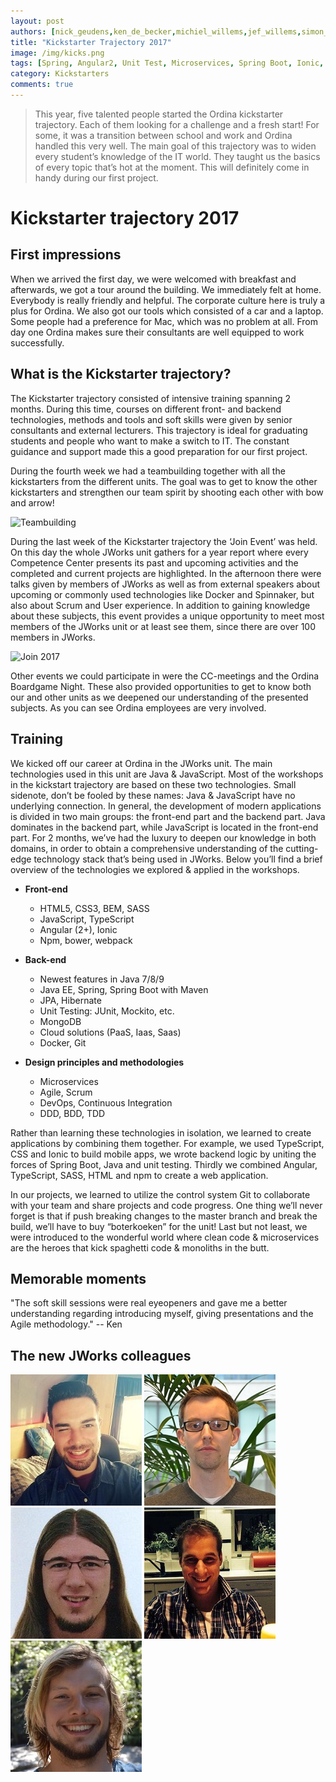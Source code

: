 ```yaml
---
layout: post
authors: [nick_geudens,ken_de_becker,michiel_willems,jef_willems,simon_buysse]
title: "Kickstarter Trajectory 2017"
image: /img/kicks.png
tags: [Spring, Angular2, Unit Test, Microservices, Spring Boot, Ionic, MongoDB]
category: Kickstarters
comments: true
---
```


>This year, five talented people started the Ordina kickstarter trajectory. Each of them looking for a challenge and a 
fresh start! For some, it was a transition between school and work and Ordina handled this very well. The main goal 
of this trajectory was to widen every student’s knowledge of the IT world. They taught us the basics of every topic 
that’s hot at the moment. This will definitely come in handy during our first project.

# Kickstarter trajectory 2017

## First impressions

When we arrived the first day, we were welcomed with breakfast and afterwards, we got a tour around the building. 
We immediately felt at home. Everybody is really friendly and helpful. The corporate culture here is truly a plus for Ordina.
We also got our tools which consisted of a car and a laptop. Some people had a preference for Mac, which was no problem at all.
From day one Ordina makes sure their consultants are well equipped to work successfully.    

## What is the Kickstarter trajectory?

The Kickstarter trajectory consisted of intensive training spanning 2 months. During this time, courses on different 
front- and backend technologies, methods and tools and soft skills were given by senior consultants and external 
lecturers. This trajectory is ideal for graduating students and people who want to make a switch to IT. 
The constant guidance and support made this a good preparation for our first project.

During the fourth week we had a teambuilding together with all the kickstarters from the different units. The goal was to 
get to know the other kickstarters and strengthen our team spirit by shooting each other with bow and arrow!

<img alt="Teambuilding" src="{{ '/img/kickstarters/2017/teambuilding-kickstarter.jpg' | prepend: site.baseurl }}" class="image fit">

During the last week of the Kickstarter trajectory the ‘Join Event’ was held. On this day the whole JWorks unit gathers 
for a year report where every Competence Center presents its past and upcoming activities and the completed and current
projects are highlighted. In the afternoon there were talks given by members of JWorks as well as from external speakers 
about upcoming or commonly used technologies like Docker and Spinnaker, but also about Scrum and User experience. In 
addition to gaining knowledge about these subjects, this event provides a unique opportunity to meet most members of the 
JWorks unit or at least see them, since there are over 100 members in JWorks.

<img alt="Join 2017" src="{{ '/img/kickstarters/2017/join.jpg' | prepend: site.baseurl }}" class="image fit">

Other events we could participate in were the CC-meetings and the Ordina Boardgame Night. These also provided 
opportunities to get to know both our and other units as we deepened our understanding of the presented subjects.
As you can see Ordina employees are very involved.

## Training

We kicked off our career at Ordina in the  JWorks unit. The main technologies used in this unit are Java & JavaScript. 
Most of the workshops in the kickstart trajectory are based on these two technologies. Small sidenote, don’t be fooled 
by these names: Java & JavaScript have no underlying connection. In general, the development of modern applications is 
divided in two main groups: the front-end part and the backend part. Java dominates in the backend part, while JavaScript 
is located in the front-end part. For 2 months, we’ve had the luxury to deepen our knowledge in both domains, in order 
to obtain a comprehensive understanding of the cutting-edge technology stack that’s being used in JWorks. Below you’ll 
find a brief overview of the technologies we explored & applied in the workshops.

* **Front-end**
  * HTML5, CSS3, BEM, SASS
  * JavaScript, TypeScript
  * Angular (2+), Ionic
  * Npm, bower, webpack

* **Back-end**
  * Newest features in Java 7/8/9
  * Java EE, Spring, Spring Boot with Maven
  * JPA, Hibernate
  * Unit Testing: JUnit, Mockito, etc. 
  * MongoDB
  * Cloud solutions (PaaS, Iaas, Saas)
  * Docker, Git

* **Design principles and methodologies**
  * Microservices 
  * Agile, Scrum 
  * DevOps, Continuous Integration
  * DDD, BDD, TDD

Rather than learning these technologies in isolation, we learned to create applications by combining them together. 
For example, we used TypeScript, CSS and Ionic to build mobile apps, we wrote backend logic by uniting the forces of 
Spring Boot, Java and unit testing. Thirdly we combined Angular, TypeScript, SASS, HTML and npm to create a web application. 

In our projects, we learned to utilize the control system Git to collaborate with your team and share projects and code 
progress. One thing we’ll never forget is that if push breaking changes to the master branch and break the build, we’ll 
have to buy “boterkoeken” for the unit! Last but not least, we were introduced to the wonderful world where clean code & 
microservices are the heroes that kick spaghetti code & monoliths in the butt. 

## Memorable moments

"The soft skill sessions were real eyeopeners and gave me a better understanding regarding introducing myself, 
giving presentations and the Agile methodology." -- Ken


## The new JWorks colleagues

<span class="image left "><img class="p-image" alt="Nick Geudens"   src="/img/kickstarters/2017/nick-geudens.jpg" /></span>
<span class="image left "><img class="p-image" alt="Ken De Becker" src="/img/kickstarters/2017/ken-de-becker.jpg" /></span>
<span class="image left "><img class="p-image" alt="Michiel Willems"  src="/img/kickstarters/2017/michiel-willems.jpg" /></span>
<span class="image left "><img class="p-image" alt="Jef Willems"  src="/img/kickstarters/2017/jef-willems.jpg" /></span>
<span class="image left "><img class="p-image" alt="Simon Buysse"   src="/img/kickstarters/2017/simon-buysse.jpg" /></span>

